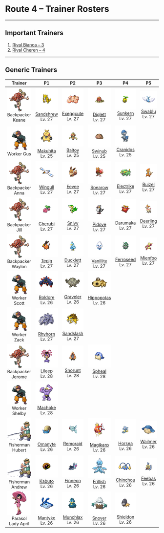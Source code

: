 # Route 4 – Trainer Rosters

---

## Important Trainers

1. [Rival Bianca – 3](important_trainers.md#rival-bianca-3)
2. [Rival Cheren – 4](important_trainers.md#rival-cheren-4)

---

## Generic Trainers</h3>

| Trainer | P1 | P2 | P3 | P4 | P5 | P6 |
|:-------:|:--:|:--:|:--:|:--:|:--:|:--:|
| ![Backpacker Keane](../../assets/trainers/backpacker.png "Backpacker Keane")<br>Backpacker Keane | ![Sandshrew](../../assets/sprites/sandshrew/front.png)<br>[Sandshrew](../../pokemon/sandshrew.md/)<br>Lv. 27 | ![Exeggcute](../../assets/sprites/exeggcute/front.png)<br>[Exeggcute](../../pokemon/exeggcute.md/)<br>Lv. 27 | ![Diglett](../../assets/sprites/diglett/front.png)<br>[Diglett](../../pokemon/diglett.md/)<br>Lv. 27 | ![Sunkern](../../assets/sprites/sunkern/front.png)<br>[Sunkern](../../pokemon/sunkern.md/)<br>Lv. 27 | ![Swablu](../../assets/sprites/swablu/front.png)<br>[Swablu](../../pokemon/swablu.md/)<br>Lv. 27 |
| ![Worker Gus](../../assets/trainers/worker.png "Worker Gus")<br>Worker Gus | ![Makuhita](../../assets/sprites/makuhita/front.png)<br>[Makuhita](../../pokemon/makuhita.md/)<br>Lv. 25 | ![Baltoy](../../assets/sprites/baltoy/front.png)<br>[Baltoy](../../pokemon/baltoy.md/)<br>Lv. 25 | ![Swinub](../../assets/sprites/swinub/front.png)<br>[Swinub](../../pokemon/swinub.md/)<br>Lv. 25 | ![Cranidos](../../assets/sprites/cranidos/front.png)<br>[Cranidos](../../pokemon/cranidos.md/)<br>Lv. 25 |
| ![Backpacker Anna](../../assets/trainers/backpacker.png "Backpacker Anna")<br>Backpacker Anna | ![Wingull](../../assets/sprites/wingull/front.png)<br>[Wingull](../../pokemon/wingull.md/)<br>Lv. 27 | ![Eevee](../../assets/sprites/eevee/front.png)<br>[Eevee](../../pokemon/eevee.md/)<br>Lv. 27 | ![Spearow](../../assets/sprites/spearow/front.png)<br>[Spearow](../../pokemon/spearow.md/)<br>Lv. 27 | ![Electrike](../../assets/sprites/electrike/front.png)<br>[Electrike](../../pokemon/electrike.md/)<br>Lv. 27 | ![Buizel](../../assets/sprites/buizel/front.png)<br>[Buizel](../../pokemon/buizel.md/)<br>Lv. 27 |
| ![Backpacker Jill](../../assets/trainers/backpacker.png "Backpacker Jill")<br>Backpacker Jill | ![Cherubi](../../assets/sprites/cherubi/front.png)<br>[Cherubi](../../pokemon/cherubi.md/)<br>Lv. 27 | ![Snivy](../../assets/sprites/snivy/front.png)<br>[Snivy](../../pokemon/snivy.md/)<br>Lv. 27 | ![Pidove](../../assets/sprites/pidove/front.png)<br>[Pidove](../../pokemon/pidove.md/)<br>Lv. 27 | ![Darumaka](../../assets/sprites/darumaka/front.png)<br>[Darumaka](../../pokemon/darumaka.md/)<br>Lv. 27 | ![Deerling](../../assets/sprites/deerling/front.png)<br>[Deerling](../../pokemon/deerling.md/)<br>Lv. 27 |
| ![Backpacker Waylon](../../assets/trainers/backpacker.png "Backpacker Waylon")<br>Backpacker Waylon | ![Tepig](../../assets/sprites/tepig/front.png)<br>[Tepig](../../pokemon/tepig.md/)<br>Lv. 27 | ![Ducklett](../../assets/sprites/ducklett/front.png)<br>[Ducklett](../../pokemon/ducklett.md/)<br>Lv. 27 | ![Vanillite](../../assets/sprites/vanillite/front.png)<br>[Vanillite](../../pokemon/vanillite.md/)<br>Lv. 27 | ![Ferroseed](../../assets/sprites/ferroseed/front.png)<br>[Ferroseed](../../pokemon/ferroseed.md/)<br>Lv. 27 | ![Mienfoo](../../assets/sprites/mienfoo/front.png)<br>[Mienfoo](../../pokemon/mienfoo.md/)<br>Lv. 27 |
| ![Worker Scott](../../assets/trainers/worker.png "Worker Scott")<br>Worker Scott | ![Boldore](../../assets/sprites/boldore/front.png)<br>[Boldore](../../pokemon/boldore.md/)<br>Lv. 26 | ![Graveler](../../assets/sprites/graveler/front.png)<br>[Graveler](../../pokemon/graveler.md/)<br>Lv. 26 | ![Hippopotas](../../assets/sprites/hippopotas/front.png)<br>[Hippopotas](../../pokemon/hippopotas.md/)<br>Lv. 26 |
| ![Worker Zack](../../assets/trainers/worker.png "Worker Zack")<br>Worker Zack | ![Rhyhorn](../../assets/sprites/rhyhorn/front.png)<br>[Rhyhorn](../../pokemon/rhyhorn.md/)<br>Lv. 27 | ![Sandslash](../../assets/sprites/sandslash/front.png)<br>[Sandslash](../../pokemon/sandslash.md/)<br>Lv. 27 |
| ![Backpacker Jerome](../../assets/trainers/backpacker.png "Backpacker Jerome")<br>Backpacker Jerome | ![Lileep](../../assets/sprites/lileep/front.png)<br>[Lileep](../../pokemon/lileep.md/)<br>Lv. 28 | ![Snorunt](../../assets/sprites/snorunt/front.png)<br>[Snorunt](../../pokemon/snorunt.md/)<br>Lv. 28 | ![Spheal](../../assets/sprites/spheal/front.png)<br>[Spheal](../../pokemon/spheal.md/)<br>Lv. 28 |
| ![Worker Shelby](../../assets/trainers/worker.png "Worker Shelby")<br>Worker Shelby | ![Machoke](../../assets/sprites/machoke/front.png)<br>[Machoke](../../pokemon/machoke.md/)<br>Lv. 28 |
| ![Fisherman Hubert](../../assets/trainers/fisherman.png "Fisherman Hubert")<br>Fisherman Hubert | ![Omanyte](../../assets/sprites/omanyte/front.png)<br>[Omanyte](../../pokemon/omanyte.md/)<br>Lv. 26 | ![Remoraid](../../assets/sprites/remoraid/front.png)<br>[Remoraid](../../pokemon/remoraid.md/)<br>Lv. 26 | ![Magikarp](../../assets/sprites/magikarp/front.png)<br>[Magikarp](../../pokemon/magikarp.md/)<br>Lv. 26 | ![Horsea](../../assets/sprites/horsea/front.png)<br>[Horsea](../../pokemon/horsea.md/)<br>Lv. 26 | ![Wailmer](../../assets/sprites/wailmer/front.png)<br>[Wailmer](../../pokemon/wailmer.md/)<br>Lv. 26 |
| ![Fisherman Andrew](../../assets/trainers/fisherman.png "Fisherman Andrew")<br>Fisherman Andrew | ![Kabuto](../../assets/sprites/kabuto/front.png)<br>[Kabuto](../../pokemon/kabuto.md/)<br>Lv. 26 | ![Finneon](../../assets/sprites/finneon/front.png)<br>[Finneon](../../pokemon/finneon.md/)<br>Lv. 26 | ![Frillish](../../assets/sprites/frillish/front.png)<br>[Frillish](../../pokemon/frillish.md/)<br>Lv. 26 | ![Chinchou](../../assets/sprites/chinchou/front.png)<br>[Chinchou](../../pokemon/chinchou.md/)<br>Lv. 26 | ![Feebas](../../assets/sprites/feebas/front.png)<br>[Feebas](../../pokemon/feebas.md/)<br>Lv. 26 |
| ![Parasol Lady April](../../assets/trainers/parasol_lady.png "Parasol Lady April")<br>Parasol Lady April | ![Mantyke](../../assets/sprites/mantyke/front.png)<br>[Mantyke](../../pokemon/mantyke.md/)<br>Lv. 26 | ![Munchlax](../../assets/sprites/munchlax/front.png)<br>[Munchlax](../../pokemon/munchlax.md/)<br>Lv. 26 | ![Snover](../../assets/sprites/snover/front.png)<br>[Snover](../../pokemon/snover.md/)<br>Lv. 26 | ![Shieldon](../../assets/sprites/shieldon/front.png)<br>[Shieldon](../../pokemon/shieldon.md/)<br>Lv. 26 |


